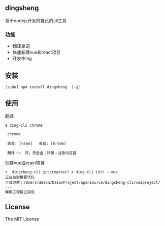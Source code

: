 dingsheng
---

基于nodejs开发的自己的cli工具 


### 功能

-  翻译单词
-  快速新建vue和react项目
-  开发中ing

## 安装

```
[sudo] npm install dingsheng  [-g]

```

## 使用

翻译
```
$ ding-cli chrome

 chrome

 美音: [krom]   英音: [krəʊm]

 翻译：n. 铬，铬合金；铬黄；谷歌浏览器

```

创建vue或react项目

```
➜  dingsheng-cli git:(master) ✗ ding-cli init --vue
正在拉取模板代码
下载位置：/Users/deson/DesonProject/opensource/dingsheng-cli/vueproject/ ...
模板工程建立完成

```

## License

The MIT License

